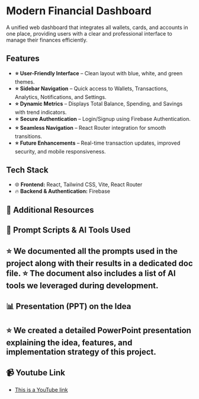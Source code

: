 # Modern Financial Dashboard

A unified web dashboard that integrates all wallets, cards, and accounts in one place, providing users with a clear and professional interface to manage their finances efficiently.

## Features
- **⭐** **User-Friendly Interface** – Clean layout with blue, white, and green themes.
- **⭐** **Sidebar Navigation** – Quick access to Wallets, Transactions, Analytics, Notifications, and Settings.
- **⭐** **Dynamic Metrics** – Displays Total Balance, Spending, and Savings with trend indicators.
- **⭐** **Secure Authentication** – Login/Signup using Firebase Authentication.
- **⭐** **Seamless Navigation** – React Router integration for smooth transitions.
- **⭐** **Future Enhancements** – Real-time transaction updates, improved security, and mobile responsiveness.

## Tech Stack
- 🌐 **Frontend:** React, Tailwind CSS, Vite, React Router
- 🔥 **Backend & Authentication:** Firebase
    
## 📂 Additional Resources
  ## 📄 Prompt Scripts & AI Tools Used
   **⭐** We documented all the prompts used in the project along with their results in a dedicated doc file.
   **⭐** The document also includes a list of AI tools we leveraged during development.
   -
  ## 📊 Presentation (PPT) on the Idea
   **⭐** We created a detailed PowerPoint presentation explaining the idea, features, and implementation strategy of this project.
   - 

## 📹 Youtube Link
- [This is a YouTube link](https://youtu.be/m-JcaqYVTKs)




